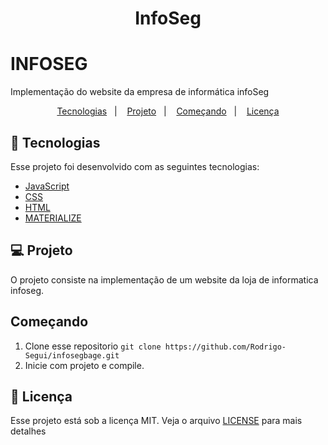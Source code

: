 <h1 align="center">
    InfoSeg
</h1>

# INFOSEG
Implementação do website da empresa de informática infoSeg

<p align="center">
  <a href="#rocket-tecnologias">Tecnologias</a>&nbsp;&nbsp;&nbsp;|&nbsp;&nbsp;&nbsp;
  <a href="#💻-projeto">Projeto</a>&nbsp;&nbsp;&nbsp;|&nbsp;&nbsp;&nbsp;
  <a href="#começando">Começando</a>&nbsp;&nbsp;&nbsp;|&nbsp;&nbsp;&nbsp;
  <a href="#memo-licença">Licença</a>
</p>

## :rocket: Tecnologias

Esse projeto foi desenvolvido com as seguintes tecnologias:

- [JavaScript](https://developer.mozilla.org/pt-BR/docs/Web/JavaScript)
- [CSS](https://developer.mozilla.org/pt-BR/docs/Web/CSS)
- [HTML](https://developer.mozilla.org/pt-BR/docs/Web/HTML)
- [MATERIALIZE](https://materializecss.com/)

## 💻 Projeto
 
O projeto consiste na implementação de um website da loja de informatica infoseg.



## Começando

 1. Clone esse repositorio ```git clone https://github.com/Rodrigo-Segui/infosegbage.git```
 2. Inicie  com projeto e compile.
  
 ## :memo: Licença

Esse projeto está sob a licença MIT. Veja o arquivo [LICENSE](https://github.com/Rodrigo-Segui/infosegbage/blob/master/LICENSE) para mais detalhes
